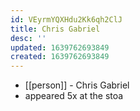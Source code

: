 ```yaml
---
id: VEyrmYQXHdu2Kk6qh2ClJ
title: Chris Gabriel
desc: ''
updated: 1639762693849
created: 1639762693849
---
```



- [[person]] - Chris Gabriel
- appeared 5x at the stoa
